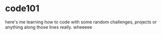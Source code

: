code101
=======

here's me learning how to code with some random challenges, projects or anything along those lines really. wheeeee
